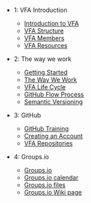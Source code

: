 - 1: VFA Introduction
  - [Introduction to VFA](Introduction.md)
  - [VFA Structure](vfa_Structure.md)
  - [VFA Members](vfa_members.md)
  - [VFA Resources](vfa_resources.md)

- 2: The way we work
  - [Getting Started](getting_started.md)
  - [The Way We Work](the_way_we_work.md)
  - [VFA Life Cycle](vfa_process.md)
  - [GitHub Flow Process](github_flow_process.md)
  - [Semantic Versioning](semantic_version.md)

- 3: GitHub
  - [GitHub Training](https://seanmcilroy29.github.io/training-manual/#/)
  - [Creating an Account](creating_an_account.md)
  - [VFA Repositories](vfa_repositories.md)
  
- 4: Groups.io
  - [Groups.io](groups.io.md)
  - [Groups.io calendar](groups_io_calendar.md)
  - [Groups.io files](groups_io_working_with_files.md)
  - [Groups.io Wiki page](groups_io_wiki.md)


  
